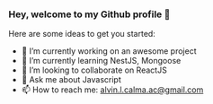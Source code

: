 ### Hey, welcome to my Github profile 👋


Here are some ideas to get you started:

- 🔭 I’m currently working on an awesome project
- 🌱 I’m currently learning NestJS, Mongoose
- 👯 I’m looking to collaborate on ReactJS
- 💬 Ask me about Javascript
- 📫 How to reach me: alvin.l.calma.ac@gmail.com


<!-- 
- 🤔 I’m looking for help with ... 
- ⚡ Fun fact: ...
- 😄 Pronouns: ...
-->

